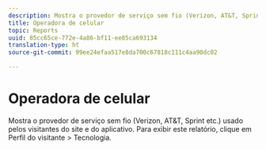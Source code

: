 ```yaml
---
description: Mostra o provedor de serviço sem fio (Verizon, AT&T, Sprint etc.) usado pelos visitantes do site e do aplicativo. Para exibir este relatório, clique em Perfil do visitante > Tecnologia.
title: Operadora de celular
topic: Reports
uuid: 85cc65ce-772e-4a86-bf11-ee85ca693134
translation-type: ht
source-git-commit: 99ee24efaa517e8da700c67818c111c4aa90dc02

---
```



# Operadora de celular

Mostra o provedor de serviço sem fio (Verizon, AT&amp;T, Sprint etc.) usado pelos visitantes do site e do aplicativo. Para exibir este relatório, clique em Perfil do visitante > Tecnologia.

